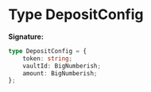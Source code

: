 
# Type DepositConfig


<b>Signature:</b>

```typescript
type DepositConfig = {
    token: string;
    vaultId: BigNumberish;
    amount: BigNumberish;
};
```
